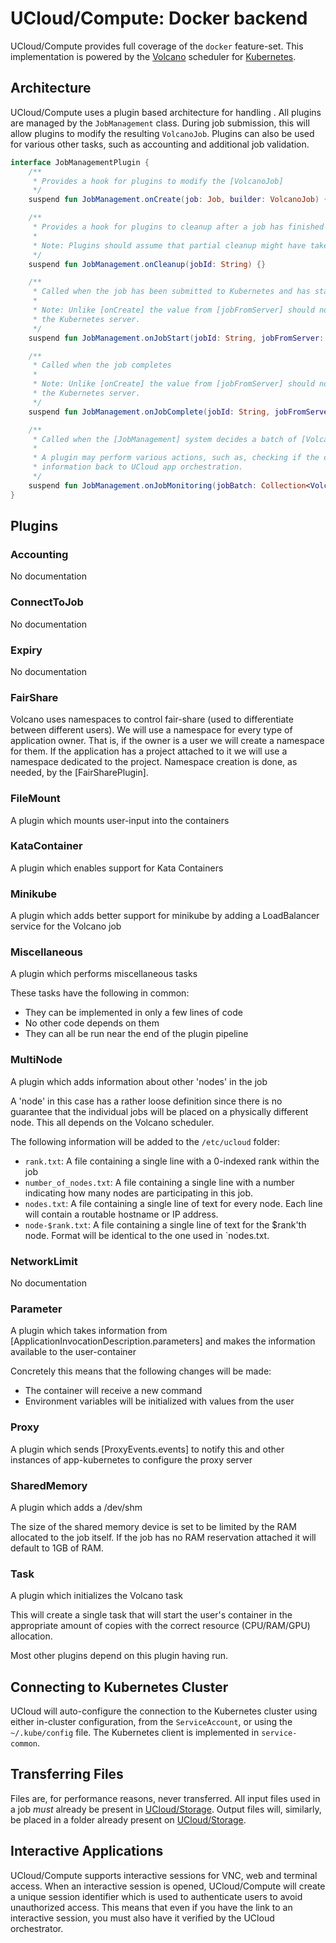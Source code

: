 # UCloud/Compute: Docker backend

UCloud/Compute provides full coverage of the `docker` feature-set. This implementation is powered by the
[Volcano](https://volcano.sh) scheduler for [Kubernetes](https://kubernetes.io).

## Architecture

UCloud/Compute uses a plugin based architecture for handling . All plugins are managed by the `JobManagement` class.
During job submission, this will allow plugins to modify the resulting `VolcanoJob`. Plugins can also be used for
various other tasks, such as accounting and additional job validation.

<!-- ktclassref:app-kubernetes-service:services.JobManagementPlugin -->
<!--<editor-fold desc="Generated documentation">-->

```kotlin
interface JobManagementPlugin {
    /**
     * Provides a hook for plugins to modify the [VolcanoJob]
     */
    suspend fun JobManagement.onCreate(job: Job, builder: VolcanoJob) {}

    /**
     * Provides a hook for plugins to cleanup after a job has finished
     *
     * Note: Plugins should assume that partial cleanup might have taken place already.
     */
    suspend fun JobManagement.onCleanup(jobId: String) {}

    /**
     * Called when the job has been submitted to Kubernetes and has started
     *
     * Note: Unlike [onCreate] the value from [jobFromServer] should not be mutated as updates will not be pushed to
     * the Kubernetes server.
     */
    suspend fun JobManagement.onJobStart(jobId: String, jobFromServer: VolcanoJob) {}

    /**
     * Called when the job completes
     *
     * Note: Unlike [onCreate] the value from [jobFromServer] should not be mutated as updates will not be pushed to
     * the Kubernetes server.
     */
    suspend fun JobManagement.onJobComplete(jobId: String, jobFromServer: VolcanoJob) {}

    /**
     * Called when the [JobManagement] system decides a batch of [VolcanoJob] is due for monitoring
     *
     * A plugin may perform various actions, such as, checking if the deadline has expired or sending accounting
     * information back to UCloud app orchestration.
     */
    suspend fun JobManagement.onJobMonitoring(jobBatch: Collection<VolcanoJob>) {}
}
```

<!--</editor-fold>-->
<!-- /ktclassref -->

## Plugins

### Accounting

<!-- ktclassref:app-kubernetes-service:services.AccountingPlugin:documentationOnly=true -->
<!--<editor-fold desc="Generated documentation">-->
No documentation
<!--</editor-fold>-->
<!-- /ktclassref -->

### ConnectToJob

<!-- ktclassref:app-kubernetes-service:services.ConnectToJobPlugin:documentationOnly=true -->
<!--<editor-fold desc="Generated documentation">-->
No documentation
<!--</editor-fold>-->
<!-- /ktclassref -->

### Expiry

<!-- ktclassref:app-kubernetes-service:services.ExpiryPlugin:documentationOnly=true -->
<!--<editor-fold desc="Generated documentation">-->
No documentation
<!--</editor-fold>-->
<!-- /ktclassref -->

### FairShare

<!-- ktclassref:app-kubernetes-service:services.FairSharePlugin:documentationOnly=true -->
<!--<editor-fold desc="Generated documentation">-->
Volcano uses namespaces to control fair-share (used to differentiate between different users). We will use a namespace
for every type of application owner. That is, if the owner is a user we will create a namespace for them. If the
application has a project attached to it we will use a namespace dedicated to the project. Namespace creation is done,
as needed, by the [FairSharePlugin].
<!--</editor-fold>-->
<!-- /ktclassref -->

### FileMount

<!-- ktclassref:app-kubernetes-service:services.FileMountPlugin:documentationOnly=true -->
<!--<editor-fold desc="Generated documentation">-->
A plugin which mounts user-input into the containers
<!--</editor-fold>-->
<!-- /ktclassref -->

### KataContainer

<!-- ktclassref:app-kubernetes-service:services.KataContainerPlugin:documentationOnly=true -->
<!--<editor-fold desc="Generated documentation">-->
A plugin which enables support for Kata Containers
<!--</editor-fold>-->
<!-- /ktclassref -->

### Minikube

<!-- ktclassref:app-kubernetes-service:services.MinikubePlugin:documentationOnly=true -->
<!--<editor-fold desc="Generated documentation">-->
A plugin which adds better support for minikube by adding a LoadBalancer service for the Volcano job
<!--</editor-fold>-->
<!-- /ktclassref -->

### Miscellaneous

<!-- ktclassref:app-kubernetes-service:services.MiscellaneousPlugin:documentationOnly=true -->
<!--<editor-fold desc="Generated documentation">-->
A plugin which performs miscellaneous tasks

These tasks have the following in common:

- They can be implemented in only a few lines of code
- No other code depends on them
- They can all be run near the end of the plugin pipeline

<!--</editor-fold>-->
<!-- /ktclassref -->

### MultiNode

<!-- ktclassref:app-kubernetes-service:services.MultiNodePlugin:documentationOnly=true -->
<!--<editor-fold desc="Generated documentation">-->
A plugin which adds information about other 'nodes' in the job

A 'node' in this case has a rather loose definition since there is no guarantee that the individual jobs will be placed
on a physically different node. This all depends on the Volcano scheduler.

The following information will be added to the `/etc/ucloud` folder:

- `rank.txt`: A file containing a single line with a 0-indexed rank within the job
- `number_of_nodes.txt`: A file containing a single line with a number indicating how many nodes are participating in
  this job.
- `nodes.txt`: A file containing a single line of text for every node. Each line will contain a routable hostname or IP
  address.
- `node-$rank.txt`: A file containing a single line of text for the $rank'th node. Format will be identical to the one
  used in `nodes.txt.

<!--</editor-fold>-->
<!-- /ktclassref -->

### NetworkLimit

<!-- ktclassref:app-kubernetes-service:services.NetworkLimitPlugin:documentationOnly=true -->
<!--<editor-fold desc="Generated documentation">-->
No documentation
<!--</editor-fold>-->
<!-- /ktclassref -->

### Parameter

<!-- ktclassref:app-kubernetes-service:services.ParameterPlugin:documentationOnly=true -->
<!--<editor-fold desc="Generated documentation">-->
A plugin which takes information from [ApplicationInvocationDescription.parameters] and makes the information available
to the user-container

Concretely this means that the following changes will be made:

- The container will receive a new command
- Environment variables will be initialized with values from the user

<!--</editor-fold>-->
<!-- /ktclassref -->

### Proxy

<!-- ktclassref:app-kubernetes-service:services.ProxyPlugin:documentationOnly=true -->
<!--<editor-fold desc="Generated documentation">-->
A plugin which sends [ProxyEvents.events] to notify this and other instances of app-kubernetes to configure the proxy
server
<!--</editor-fold>-->
<!-- /ktclassref -->

### SharedMemory

<!-- ktclassref:app-kubernetes-service:services.SharedMemoryPlugin:documentationOnly=true -->
<!--<editor-fold desc="Generated documentation">-->
A plugin which adds a /dev/shm

The size of the shared memory device is set to be limited by the RAM allocated to the job itself. If the job has no RAM
reservation attached it will default to 1GB of RAM.
<!--</editor-fold>-->
<!-- /ktclassref -->

### Task

<!-- ktclassref:app-kubernetes-service:services.TaskPlugin:documentationOnly=true -->
<!--<editor-fold desc="Generated documentation">-->
A plugin which initializes the Volcano task

This will create a single task that will start the user's container in the appropriate amount of copies with the correct
resource (CPU/RAM/GPU) allocation.

Most other plugins depend on this plugin having run.
<!--</editor-fold>-->
<!-- /ktclassref -->

## Connecting to Kubernetes Cluster

UCloud will auto-configure the connection to the Kubernetes cluster using either in-cluster configuration, from
the `ServiceAccount`, or using the `~/.kube/config` file. The Kubernetes client is implemented in `service-common`.

## Transferring Files

Files are, for performance reasons, never transferred. All input files used in a job _must_ already be present in
[UCloud/Storage](/backend/storage-service/README.md). Output files will, similarly, be placed in a folder already
present on [UCloud/Storage](/backend/storage-service/README.md).

## Interactive Applications

UCloud/Compute supports interactive sessions for VNC, web and terminal access. When an interactive session is opened,
UCloud/Compute will create a unique session identifier which is used to authenticate users to avoid unauthorized access.
This means that even if you have the link to an interactive session, you must also have it verified by the UCloud
orchestrator.
